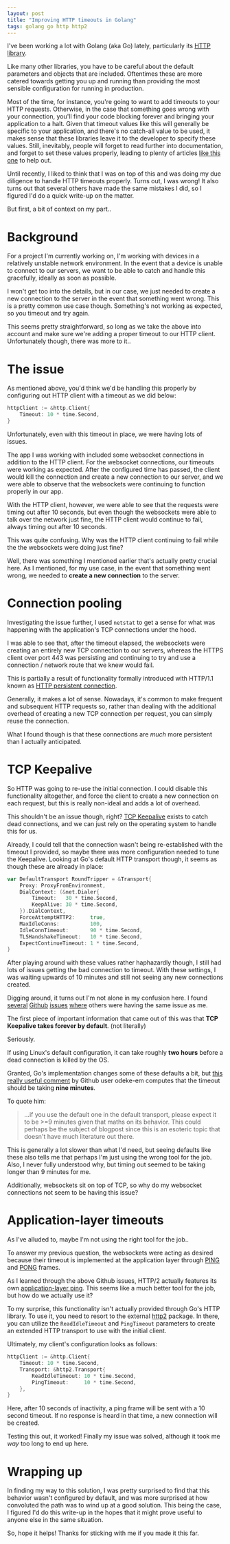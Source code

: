 ```yaml
---
layout: post
title: "Improving HTTP timeouts in Golang"
tags: golang go http http2
---
```


I've been working a lot with Golang (aka Go) lately, particularly its [HTTP library](https://pkg.go.dev/net/http).

Like many other libraries, you have to be careful about the default parameters and objects that are included. Oftentimes 
these are more catered towards getting you up and running than providing the most sensible configuration for running
in production.

Most of the time, for instance, you're going to want to add timeouts to your HTTP requests. Otherwise, in the case that something
goes wrong with your connection, you'll find your code blocking forever and bringing your application to a halt. Given that timeout
values like this will generally be specific to your application, and there's no catch-all value to be used, it makes sense that
these libraries leave it to the developer to specify these values. Still, inevitably, people will forget to read further into
documentation, and forget to set these values properly, leading to plenty of articles [like this one](https://medium.com/@nate510/don-t-use-go-s-default-http-client-4804cb19f779) to help out.

Until recently, I liked to think that I was on top of this and was doing my due diligence to handle HTTP timeouts properly. Turns out, I was wrong! It also turns out that several others have made the same mistakes I did, so I figured I'd do a quick write-up on the matter.

But first, a bit of context on my part..

# Background
For a project I'm currently working on, I'm working with devices in a relatively unstable network environment. In the event that
a device is unable to connect to our servers, we want to be able to catch and handle this gracefully, ideally as soon as possible.

I won't get too into the details, but in our case, we just needed to create a new connection to the server in the event that something went wrong. This is a pretty common use case though. Something's not working as expected, so you timeout and try again.

This seems pretty straightforward, so long as we take the above into account and make sure we're adding a proper timeout to our HTTP client. Unfortunately though, there was more to it..

# The issue
As mentioned above, you'd think we'd be handling this properly by configuring out HTTP client with a timeout as we did below:

```go
httpClient := &http.Client{
    Timeout: 10 * time.Second,
}
```

Unfortunately, even with this timeout in place, we were having lots of issues.

The app I was working with included some websocket connections in addition to the HTTP client. For the websocket connections, our 
timeouts were working as expected. After the configured time has passed, the client would kill the connection and create a new 
connection to our server, and we were able to observe that the websockets were continuing to function properly in our app.

With the HTTP client, however, we were able to see that the requests were timing out after 10 seconds, but even though the websockets
were able to talk over the network just fine, the HTTP client would continue to fail, always timing out after 10 seconds.

This was quite confusing. Why was the HTTP client continuing to fail while the the websockets were doing just fine?

Well, there was something I mentioned earlier that's actually pretty crucial here. As I mentioned, for my use case, in the event that 
something went wrong, we needed to **create a new connection** to the server.

# Connection pooling
Investigating the issue further, I used `netstat` to get a sense for what was happening with the application's TCP connections under
the hood.

I was able to see that, after the timeout elapsed, the websockets were creating an entirely new TCP connection to our servers, whereas
the HTTPS client over port 443 was persisting and continuing to try and use a connection / network route that we knew would fail.

This is partially a result of functionality formally introduced with HTTP/1.1 known as [HTTP persistent connection](https://en.wikipedia.org/wiki/HTTP_persistent_connection).

Generally, it makes a lot of sense. Nowadays, it's common to make frequent and subsequent HTTP requests so, rather than dealing with the additional overhead of creating a new TCP connection per request, you can simply reuse the connection.

What I found though is that these connections are *much* more persistent than I actually anticipated.

# TCP Keepalive
So HTTP was going to re-use the initial connection. I could disable this functionality altogether, and force the client to create
a new connection on each request, but this is really non-ideal and adds a lot of overhead.

This shouldn't be an issue though, right? [TCP Keepalive](https://tldp.org/HOWTO/TCP-Keepalive-HOWTO/overview.html) exists to catch dead connections, and we can just rely on the operating system to handle this for us.

Already, I could tell that the connection wasn't being re-established with the timeout I provided, so maybe there was more 
configuration needed to tune the Keepalive. Looking at Go's default HTTP transport though, it seems as though these are already in place:
```go
var DefaultTransport RoundTripper = &Transport{
	Proxy: ProxyFromEnvironment,
	DialContext: (&net.Dialer{
		Timeout:   30 * time.Second,
		KeepAlive: 30 * time.Second,
	}).DialContext,
	ForceAttemptHTTP2:     true,
	MaxIdleConns:          100,
	IdleConnTimeout:       90 * time.Second,
	TLSHandshakeTimeout:   10 * time.Second,
	ExpectContinueTimeout: 1 * time.Second,
}
```
After playing around with these values rather haphazardly though, I still had lots of issues getting the bad connection to timeout.
With these settings, I was waiting upwards of 10 minutes and still not seeing any new connections created. 

Digging around, it turns out I'm not alone in my confusion here. I found 
[several](https://github.com/golang/go/issues/40201)
[Github](https://github.com/golang/go/issues/33515)
[issues](https://github.com/golang/go/issues/28012)
[where](https://github.com/golang/go/issues/36026)
others were having the same issue as me.

The first piece of important information that came out of this was that **TCP Keepalive takes forever by default**. (not literally)

Seriously.

If using Linux's default configuration, it can take roughly **two hours** before a dead connection is killed by the OS.

Granted, Go's implementation changes some of these defaults a bit, but [this really useful comment](https://github.com/golang/go/issues/33515#issuecomment-520132069) by Github user odeke-em computes that the timeout should be taking **nine minutes**.

To quote him:
>...if you use the default one in the default transport, please expect it to be >=9 minutes given that maths on its behavior.
This could perhaps be the subject of blogpost since this is an esoteric topic that doesn't have much literature out there.

This is generally a lot slower than what I'd need, but seeing defaults like these also tells me that perhaps I'm just using the wrong tool for the job. Also, I never fully understood why, but timing out seemed to be taking longer than 9 minutes for me. 

Additionally, websockets sit on top of TCP, so why do my websocket connections not seem to be having this issue?

# Application-layer timeouts
As I've alluded to, maybe I'm not using the right tool for the job..

To answer my previous question, the websockets were acting as desired because their timeout is implemented at the application layer 
through [PING](https://datatracker.ietf.org/doc/html/rfc6455#section-5.5.2) and [PONG](https://datatracker.ietf.org/doc/html/rfc6455#section-5.5.3) frames.

As I learned through the above Github issues, HTTP/2 actually features its own [application-layer ping](https://datatracker.ietf.org/doc/html/rfc7540#section-6.7). This seems like a much better tool for the job, but how do we actually use it?

To my surprise, this functionality isn't actually provided through Go's HTTP library. To use it, you need to resort to the external
[http2](https://pkg.go.dev/golang.org/x/net/http2) package. In there, you can utilize the `ReadIdleTimeout` and `PingTimeout`
parameters to create an extended HTTP transport to use with the initial client.

Ultimately, my client's configuration looks as follows:
```go
httpClient := &http.Client{
    Timeout: 10 * time.Second,
    Transport: &http2.Transport{
        ReadIdleTimeout: 10 * time.Second,
        PingTimeout:     10 * time.Second,
    },
}
```
Here, after 10 seconds of inactivity, a ping frame will be sent with a 10 second timeout. If no response is heard in that time,
a new connection will be created.

Testing this out, it worked! Finally my issue was solved, although it took me *way* too long to end up here.

# Wrapping up
In finding my way to this solution, I was pretty surprised to find that this behavior wasn't configured by default, and was more 
surprised at how convoluted the path was to wind up at a good solution. This being the case, I figured I'd do this write-up in the 
hopes that it might prove useful to anyone else in the same situation.

So, hope it helps! Thanks for sticking with me if you made it this far.
